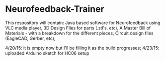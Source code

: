 # Neurofeedback-Trainer
This respository will contain:
    Java based software for Neurofeedback using VLC media player, 
    3D Design Files for parts (.stl's. etc), 
    A Master Bill of Materials - with a breakdown for the different pieces, 
    Circuit design files (EagleCAD, Gerber, etc), 

4/20/15: it is empty now but I'll be filling it as the build progresses;
4/23/15: uploaded Arduino sketch for HC06 setup
